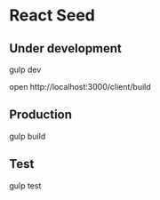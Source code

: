React Seed
============

## Under development

gulp dev

open http://localhost:3000/client/build

## Production

gulp build

## Test

gulp test
